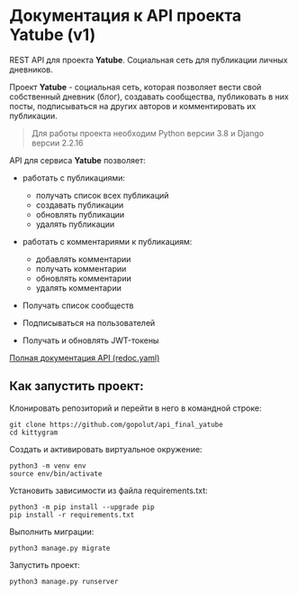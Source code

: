 # Документация к API проекта Yatube (v1)

REST API для проекта **Yatube**. Социальная сеть для публикации личных дневников.

Проект **Yatube** - социальная сеть, которая позволяет вести свой собственный дневник (блог),
создавать сообщества, публиковать в них посты, подписываться на других авторов и комментировать их публикации.

> Для работы проекта необходим Python версии 3.8 и Django версии 2.2.16

API для сервиса **Yatube** позволяет:
+ работать с публикациями:
  + получать список всех публикаций
  + создавать публикации
  + обновлять публикации
  + удалять публикации

+ работать с комментариями к публикациям:
  + добавлять комментарии
  + получать комментарии
  + обновлять комментарии
  + удалять комментарии

+ Получать список сообществ
+ Подписываться на пользователей
+ Получать и обновлять JWT-токены

[Полная документация API (redoc.yaml)](https://github.com/gopolut/api_final_yatube/blob/master/yatube_api/static/redoc.yaml)

## Как запустить проект:

Клонировать репозиторий и перейти в него в командной строке:

```
git clone https://github.com/gopolut/api_final_yatube
cd kittygram
```

Cоздать и активировать виртуальное окружение:

```
python3 -m venv env
source env/bin/activate
```
Установить зависимости из файла requirements.txt:

```
python3 -m pip install --upgrade pip
pip install -r requirements.txt
```

Выполнить миграции:

```
python3 manage.py migrate
```

Запустить проект:

```
python3 manage.py runserver
```
